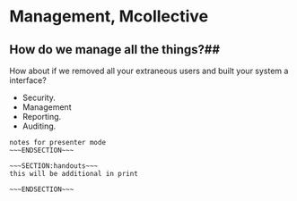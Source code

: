 <!SLIDE>
# Management, Mcollective #
## How do we manage all the things?##

How about if we removed all your extraneous users and built your system a interface?

* Security.
* Management
* Reporting.
* Auditing.


~~~SECTION:notes~~~
notes for presenter mode
~~~ENDSECTION~~~

~~~SECTION:handouts~~~
this will be additional in print

~~~ENDSECTION~~~

